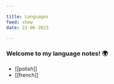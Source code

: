```yaml
---

title: Languages
feed: show
date: 22-06-2023

---
```


### Welcome to my language notes! 🌍

- [[polish]]
- [[french]]
